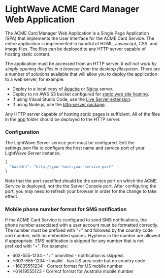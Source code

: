 # LightWave ACME Card Manager Web Application
The ACME Card Manager Web Application is a Single Page Application (SPA) that implements the User Interface for the ACME Card Service. The entire application is implemented in handful of HTML, Javascript, CSS, and image files. The files can be deployed to any HTTP server capable of hosting static content.

The application must be accessed from an HTTP server. <em>It will not work by simply opening the files in a browser from the desktop filesystem.</em> There are a number of solutions available that will allow you to deploy the application to a web server, for example:
+ Deploy to a local copy of [Apache](https://httpd.apache.org/) or [Nginx](https://www.nginx.com/) server.
+ Deploy to nn AWS S3 bucket configured for [static web site hosting](https://docs.aws.amazon.com/AmazonS3/latest/dev/WebsiteHosting.html).
+ If using Visual Studio Code, use the [Live Server extension](https://marketplace.visualstudio.com/items?itemName=ritwickdey.LiveServer).
+ If using Node.js, use the [http-server package](https://www.npmjs.com/package/http-server).

Any HTTP server capable of hosting static pages is sufficient. All of the files in the [app](app) folder should be deployed to the HTTP server. 

### Configuration
The LightWave Server service port must be configured. Edit the settings.json file to configure the host name and service port of your LightWave Server instance.

```javascript
{
  "baseUrl": "http://your-host:your-service-port"
} 
```
Note that the port specified should be the service port on which the ACME Service is deployed, not the the Server Console port. After configuring the port, you may need to refresh your browser in order for the change to take effect.

### Mobile phone number format for SMS notification
If the ACME Card Service is configured to send SMS notifications, the phone number associated with a user account must be formatted correctly. The number must be prefixed with "+" and followed by the country code and number, with no embedded spaces. Hyphens in the number are allowed if appropriate. SMS notification is skipped for any number that is not prefixed with "+". For example:
+ 603-555-1234 - "+" ommitted - notification is skipped.
+ +603-555-1234 - Invalid - has US area code but no country code
+ +16035551234 - Correct format for US mobile number
+ +61419555123 - Correct format for Australia mobile number

